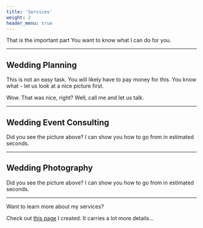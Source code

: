 ```yaml
---
title: 'Services'
weight: 2
header_menu: true
---
```

That is the important part You want to know what I can do for you.

---

## Wedding Planning

This is not an easy task. You will likely have to pay money for this. You know what - let us look at a nice picture first.

Wow. That was nice, right? Well, call me and let us talk.

---

## Wedding Event Consulting

Did you see the picture above? I can show you how to go from
in estimated seconds.

---

## Wedding Photography

Did you see the picture above? I can show you how to go from
in estimated seconds.

---

Want to learn more about my services?

Check out [this page](services) I created. It carries a lot more details...
